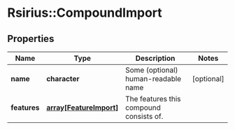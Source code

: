 # Rsirius::CompoundImport


## Properties
Name | Type | Description | Notes
------------ | ------------- | ------------- | -------------
**name** | **character** | Some (optional) human-readable name | [optional] 
**features** | [**array[FeatureImport]**](FeatureImport.md) | The features this compound consists of. | 



